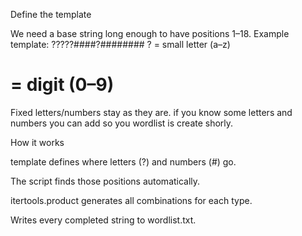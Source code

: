 Define the template

We need a base string long enough to have positions 1–18.
Example template:
?????####?########
? = small letter (a–z)
# = digit (0–9)
Fixed letters/numbers stay as they are.
if you know some letters and numbers you can add so you wordlist is create shorly.


How it works

template defines where letters (?) and numbers (#) go.

The script finds those positions automatically.

itertools.product generates all combinations for each type.

Writes every completed string to wordlist.txt.
